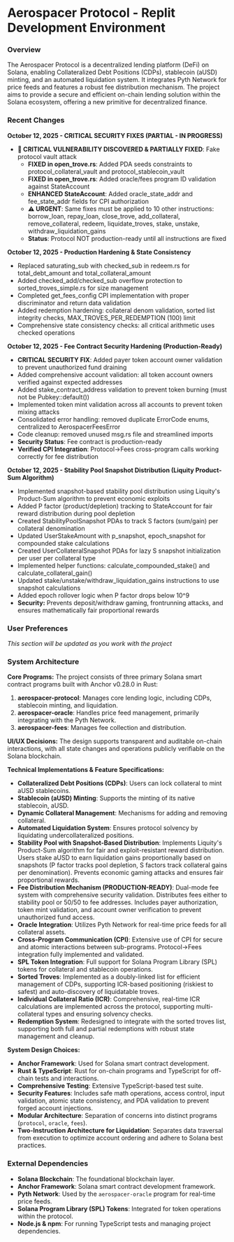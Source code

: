 # Aerospacer Protocol - Replit Development Environment

### Overview
The Aerospacer Protocol is a decentralized lending platform (DeFi) on Solana, enabling Collateralized Debt Positions (CDPs), stablecoin (aUSD) minting, and an automated liquidation system. It integrates Pyth Network for price feeds and features a robust fee distribution mechanism. The project aims to provide a secure and efficient on-chain lending solution within the Solana ecosystem, offering a new primitive for decentralized finance.

### Recent Changes
**October 12, 2025 - CRITICAL SECURITY FIXES (PARTIAL - IN PROGRESS)**
- **🚨 CRITICAL VULNERABILITY DISCOVERED & PARTIALLY FIXED**: Fake protocol vault attack
  - **FIXED in open_trove.rs**: Added PDA seeds constraints to protocol_collateral_vault and protocol_stablecoin_vault
  - **FIXED in open_trove.rs**: Added oracle/fees program ID validation against StateAccount
  - **ENHANCED StateAccount**: Added oracle_state_addr and fee_state_addr fields for CPI authorization
  - **⚠️ URGENT**: Same fixes must be applied to 10 other instructions: borrow_loan, repay_loan, close_trove, add_collateral, remove_collateral, redeem, liquidate_troves, stake, unstake, withdraw_liquidation_gains
  - **Status**: Protocol NOT production-ready until all instructions are fixed

**October 12, 2025 - Production Hardening & State Consistency**
- Replaced saturating_sub with checked_sub in redeem.rs for total_debt_amount and total_collateral_amount
- Added checked_add/checked_sub overflow protection to sorted_troves_simple.rs for size management
- Completed get_fees_config CPI implementation with proper discriminator and return data validation
- Added redemption hardening: collateral denom validation, sorted list integrity checks, MAX_TROVES_PER_REDEMPTION (100) limit
- Comprehensive state consistency checks: all critical arithmetic uses checked operations

**October 12, 2025 - Fee Contract Security Hardening (Production-Ready)**
- **CRITICAL SECURITY FIX**: Added payer token account owner validation to prevent unauthorized fund draining
- Added comprehensive account validation: all token account owners verified against expected addresses
- Added stake_contract_address validation to prevent token burning (must not be Pubkey::default())
- Implemented token mint validation across all accounts to prevent token mixing attacks
- Consolidated error handling: removed duplicate ErrorCode enums, centralized to AerospacerFeesError
- Code cleanup: removed unused msg.rs file and streamlined imports
- **Security Status**: Fee contract is production-ready
- **Verified CPI Integration**: Protocol→Fees cross-program calls working correctly for fee distribution

**October 12, 2025 - Stability Pool Snapshot Distribution (Liquity Product-Sum Algorithm)**
- Implemented snapshot-based stability pool distribution using Liquity's Product-Sum algorithm to prevent economic exploits
- Added P factor (product/depletion) tracking to StateAccount for fair reward distribution during pool depletion
- Created StabilityPoolSnapshot PDAs to track S factors (sum/gain) per collateral denomination
- Updated UserStakeAmount with p_snapshot, epoch_snapshot for compounded stake calculations
- Created UserCollateralSnapshot PDAs for lazy S snapshot initialization per user per collateral type
- Implemented helper functions: calculate_compounded_stake() and calculate_collateral_gain()
- Updated stake/unstake/withdraw_liquidation_gains instructions to use snapshot calculations
- Added epoch rollover logic when P factor drops below 10^9
- **Security:** Prevents deposit/withdraw gaming, frontrunning attacks, and ensures mathematically fair proportional rewards

### User Preferences
*This section will be updated as you work with the project*

### System Architecture

**Core Programs:**
The project consists of three primary Solana smart contract programs built with Anchor v0.28.0 in Rust:
1.  **aerospacer-protocol**: Manages core lending logic, including CDPs, stablecoin minting, and liquidation.
2.  **aerospacer-oracle**: Handles price feed management, primarily integrating with the Pyth Network.
3.  **aerospacer-fees**: Manages fee collection and distribution.

**UI/UX Decisions:**
The design supports transparent and auditable on-chain interactions, with all state changes and operations publicly verifiable on the Solana blockchain.

**Technical Implementations & Feature Specifications:**
*   **Collateralized Debt Positions (CDPs)**: Users can lock collateral to mint aUSD stablecoins.
*   **Stablecoin (aUSD) Minting**: Supports the minting of its native stablecoin, aUSD.
*   **Dynamic Collateral Management**: Mechanisms for adding and removing collateral.
*   **Automated Liquidation System**: Ensures protocol solvency by liquidating undercollateralized positions.
*   **Stability Pool with Snapshot-Based Distribution**: Implements Liquity's Product-Sum algorithm for fair and exploit-resistant reward distribution. Users stake aUSD to earn liquidation gains proportionally based on snapshots (P factor tracks pool depletion, S factors track collateral gains per denomination). Prevents economic gaming attacks and ensures fair proportional rewards.
*   **Fee Distribution Mechanism (PRODUCTION-READY)**: Dual-mode fee system with comprehensive security validation. Distributes fees either to stability pool or 50/50 to fee addresses. Includes payer authorization, token mint validation, and account owner verification to prevent unauthorized fund access.
*   **Oracle Integration**: Utilizes Pyth Network for real-time price feeds for all collateral assets.
*   **Cross-Program Communication (CPI)**: Extensive use of CPI for secure and atomic interactions between sub-programs. Protocol→Fees integration fully implemented and validated.
*   **SPL Token Integration**: Full support for Solana Program Library (SPL) tokens for collateral and stablecoin operations.
*   **Sorted Troves**: Implemented as a doubly-linked list for efficient management of CDPs, supporting ICR-based positioning (riskiest to safest) and auto-discovery of liquidatable troves.
*   **Individual Collateral Ratio (ICR)**: Comprehensive, real-time ICR calculations are implemented across the protocol, supporting multi-collateral types and ensuring solvency checks.
*   **Redemption System**: Redesigned to integrate with the sorted troves list, supporting both full and partial redemptions with robust state management and cleanup.

**System Design Choices:**
*   **Anchor Framework**: Used for Solana smart contract development.
*   **Rust & TypeScript**: Rust for on-chain programs and TypeScript for off-chain tests and interactions.
*   **Comprehensive Testing**: Extensive TypeScript-based test suite.
*   **Security Features**: Includes safe math operations, access control, input validation, atomic state consistency, and PDA validation to prevent forged account injections.
*   **Modular Architecture**: Separation of concerns into distinct programs (`protocol`, `oracle`, `fees`).
*   **Two-Instruction Architecture for Liquidation**: Separates data traversal from execution to optimize account ordering and adhere to Solana best practices.

### External Dependencies

*   **Solana Blockchain**: The foundational blockchain layer.
*   **Anchor Framework**: Solana smart contract development framework.
*   **Pyth Network**: Used by the `aerospacer-oracle` program for real-time price feeds.
*   **Solana Program Library (SPL) Tokens**: Integrated for token operations within the protocol.
*   **Node.js & npm**: For running TypeScript tests and managing project dependencies.